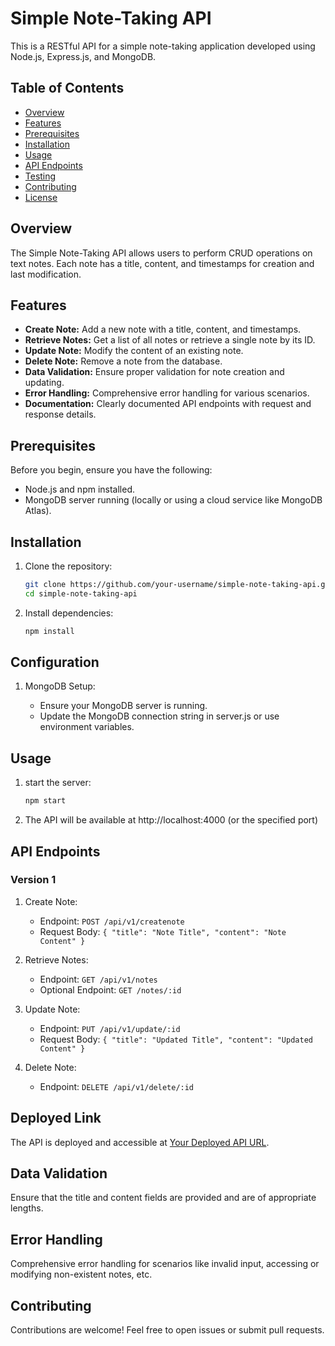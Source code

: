 # Simple Note-Taking API

This is a RESTful API for a simple note-taking application developed using Node.js, Express.js, and MongoDB.

## Table of Contents
- [Overview](#overview)
- [Features](#features)
- [Prerequisites](#prerequisites)
- [Installation](#installation)
- [Usage](#usage)
- [API Endpoints](#api-endpoints)
- [Testing](#testing)
- [Contributing](#contributing)
- [License](#license)

## Overview
The Simple Note-Taking API allows users to perform CRUD operations on text notes. Each note has a title, content, and timestamps for creation and last modification.

## Features

- **Create Note:** Add a new note with a title, content, and timestamps.
- **Retrieve Notes:** Get a list of all notes or retrieve a single note by its ID.
- **Update Note:** Modify the content of an existing note.
- **Delete Note:** Remove a note from the database.
- **Data Validation:** Ensure proper validation for note creation and updating.
- **Error Handling:** Comprehensive error handling for various scenarios.
- **Documentation:** Clearly documented API endpoints with request and response details.

## Prerequisites

Before you begin, ensure you have the following:

- Node.js and npm installed.
- MongoDB server running (locally or using a cloud service like MongoDB Atlas).


## Installation
1. Clone the repository:
   ```bash
   git clone https://github.com/your-username/simple-note-taking-api.git
   cd simple-note-taking-api

2. Install dependencies:
    ```bash
    npm install

## Configuration
1. MongoDB Setup:

    - Ensure your MongoDB server is running.
    - Update the MongoDB connection string in server.js or use environment variables.

## Usage

1. start the server:
    ```bash
    npm start

2. The API will be available at http://localhost:4000 (or the specified port)


## API Endpoints

### Version 1

1. Create Note:
    - Endpoint: `POST /api/v1/createnote`
    - Request Body: `{ "title": "Note Title", "content": "Note Content" }`

2. Retrieve Notes:
    - Endpoint: `GET /api/v1/notes`
    - Optional Endpoint: `GET /notes/:id`

3. Update Note:
    - Endpoint: `PUT /api/v1/update/:id`
    - Request Body: `{ "title": "Updated Title", "content": "Updated Content" }`

4. Delete Note:
    - Endpoint: `DELETE /api/v1/delete/:id`

## Deployed Link

The API is deployed and accessible at [Your Deployed API URL](https://notes-api-one-xi.vercel.app/).



## Data Validation
Ensure that the title and content fields are provided and are of appropriate lengths.

## Error Handling
Comprehensive error handling for scenarios like invalid input, accessing or modifying non-existent notes, etc.

## Contributing
Contributions are welcome! Feel free to open issues or submit pull requests.


